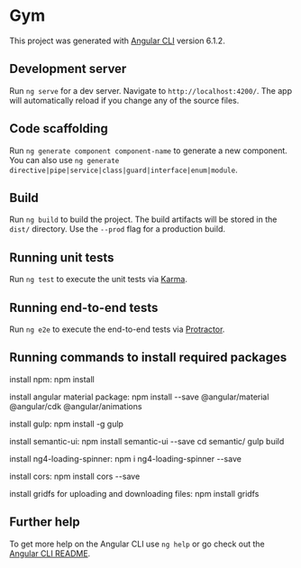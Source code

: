 # Gym

This project was generated with [Angular CLI](https://github.com/angular/angular-cli) version 6.1.2.

## Development server

Run `ng serve` for a dev server. Navigate to `http://localhost:4200/`. The app will automatically reload if you change any of the source files.

## Code scaffolding

Run `ng generate component component-name` to generate a new component. You can also use `ng generate directive|pipe|service|class|guard|interface|enum|module`.

## Build

Run `ng build` to build the project. The build artifacts will be stored in the `dist/` directory. Use the `--prod` flag for a production build.

## Running unit tests

Run `ng test` to execute the unit tests via [Karma](https://karma-runner.github.io).

## Running end-to-end tests

Run `ng e2e` to execute the end-to-end tests via [Protractor](http://www.protractortest.org/).

## Running commands to install required packages

install npm:
npm install

install angular material package:
npm install --save @angular/material @angular/cdk @angular/animations

install gulp:
npm install -g gulp

install semantic-ui:
npm install semantic-ui --save
cd semantic/
gulp build

install ng4-loading-spinner:
npm i ng4-loading-spinner --save

install cors:
npm install cors --save

install gridfs for uploading and downloading files:
npm install gridfs

## Further help

To get more help on the Angular CLI use `ng help` or go check out the [Angular CLI README](https://github.com/angular/angular-cli/blob/master/README.md).
